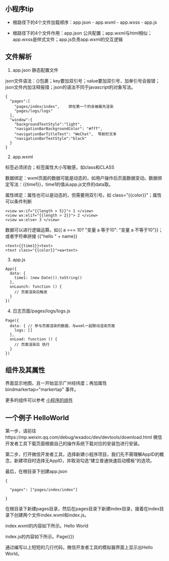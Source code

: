 ## 小程序tip

- 根路径下的4个文件加载顺序：app.json - app.wxml - app.wxss - app.js

- 根路径下的4个文件作用：app.json 公共配置；app.wxml与html相似；app.wxss是样式文件；app.js负责app.wxml的交互逻辑


## 文件解析

1. app.json  静态配置文件

json文件语法：{}包裹；key要加双引号；value要加双引号，加单引号会报错；json文件内加注释报错；json的语法不同于javascript的对象写法。

```
{
  "pages":[
    "pages/index/index",    排在第一个的会被最先渲染
    "pages/logs/logs"
  ],
  "window":{
    "backgroundTextStyle":"light",
    "navigationBarBackgroundColor": "#fff",
    "navigationBarTitleText": "WeChat",  导航栏文本
    "navigationBarTextStyle":"black"
  }
}
```
2. app.wxml

标签必须闭合；标签属性大小写敏感，如class和CLASS 

数据绑定：wxml页面的数据可能是动态的，如用户操作后页面数据变动。数据绑定写法：<text>{{time1}}<text>，time1的值从app.js文件的data取。

属性绑定：属性也可以是动态的，但需要用双引号。如 class="{{color}}"；属性可以条件判断

```
<view wx:if="{{length > 5}}"> 1 </view>
<view wx:elif="{{length > 2}}"> 2 </view>
<view wx:else> 3 </view>
```

数据可以进行逻辑运算。如<text>{{ a === 10? "变量 a 等于10": "变量 a 不等于10"}}</text>；或者字符串拼接 {{"hello " + name}}

```
<text>{{time1}}<text>
<text class="{{color}}">aa<text>
```
   
3. app.js

```
App({
  data: {
    time1: (new Date()).toString()
  },
  onLaunch: function () {
    // 页面渲染后触发
  }
})
```

4. 日志页面/pages/logs/logs.js
```
Page({
  data: { // 参与页面渲染的数据，与wxml一起联动渲染页面
    logs: []
  },
  onLoad: function () {
    // 页面渲染后 执行
  }
})
```

## 组件及其属性

<map longitude="广州经度" latitude="广州纬度"></map>  界面显示地图，且一开始显示广州经纬度；再加属性bindmarkertap="markertap" 事件。

更多的组件可以参考 [小程序的组件](https://developers.weixin.qq.com/miniprogram/dev/component/)

## 一个例子 HelloWorld

第一步，请前往https://mp.weixin.qq.com/debug/wxadoc/dev/devtools/download.html 微信开发者工具下载页面根据自己的操作系统下载对应的安装包进行安装。

第二步，打开微信开发者工具，选择新建小程序项目，我们先不需理解AppID的概念，新建项目时选择无AppID，并取消勾选“建立普通快速启动模板”的选项。

最后，在根目录下创建app.json

```
{

  "pages": ["pages/index/index"]

}
```

在根目录下新建pages目录，然后在pages目录下新建index目录，接着在index目录下创建两个文件index.wxml和index.js。

index.wxml的内容如下所示。<text>Hello World</text>

index.js的内容如下所示。Page({})

通过编写以上短短的几行代码，微信开发者工具的模拟器界面上显示出Hello World。
